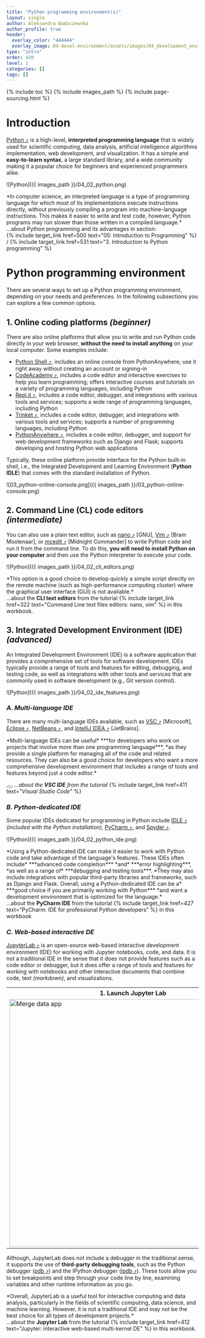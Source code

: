 ```yaml
---
title: "Python programming environment(s)"
layout: single
author: Aleksandra Badaczewska
author_profile: true
header:
  overlay_color: "444444"
  overlay_image: 04-devel-environment/assets/images/04_development_envir_banner.png
type: "intro"
order: 420
level: 1
categories: []
tags: []
---
```


{% include toc %}
{% include images_path %}
{% include page-sourcing.html %}


# Introduction

<a href="https://www.python.org" target="_blank">Python  ⤴</a> is a high-level, **interpreted programming language** that is widely used for scientific computing, data analysis, artificial intelligence algorithms implementation, web development, and visualization. It has a simple and **easy-to-learn syntax**, a large standard library, and a wide community making it a popular choice for beginners and experienced programmers alike.

![Python]({{ images_path }}/04_02_python.png)

<div class="note" markdown="1">
*In computer science, an interpreted language is a type of programming language for which most of its implementations execute instructions directly, without previously compiling a program into machine-language instructions. This makes it easier to write and test code, however, Python programs may run slower than those written in a compiled language.*
</div>

<div class="more" markdown="1">
...about Python programming and its advantages in section:<br> {% include target_link href=500 text="05: Introduction to Programming" %} / {% include target_link href=531 text="3. Introduction to Python programming" %}
</div>


# Python programming environment

There are several ways to set up a Python programming environment, depending on your needs and preferences. In the following subsections you can explore a few common options.

## **1. Online coding platforms** *(beginner)*

There are also online platforms that allow you to write and run Python code directly in your web browser, **without the need to install anything** on your local computer. Some examples include:
* <a href="https://www.python.org/shell/" target="_blank">Python Shell  ⤴</a>, includes an online console from PythonAnywhere; use it right away without creating an account or signing-in
* <a href="https://www.codecademy.com/" target="_blank">CodeAcademy  ⤴</a>, includes a code editor and interactive exercises to help you learn programming; offers interactive courses and tutorials on a variety of programming languages, including Python
* <a href="https://repl.it/" target="_blank">Repl.it  ⤴</a>, includes a code editor, debugger, and integrations with various tools and services; supports a wide range of programming languages, including Python
* <a href="https://trinket.io/" target="_blank">Trinket  ⤴</a>, includes a code editor, debugger, and integrations with various tools and services; supports a number of programming languages, including Python
* <a href="https://www.pythonanywhere.com/" target="_blank">PythonAnywhere  ⤴</a>, includes a code editor, debugger, and support for web development frameworks such as Django and Flask;  supports developing and hosting Python web applications

Typically, these online platform provide interface for the Python built-in shell, i.e., the Integrated Development and Learning Environment (**Python IDLE**) that comes with the standard installation of Python.

![03_python-online-console.png]({{ images_path }}/03_python-online-console.png)

## **2. Command Line (CL) code editors** *(intermediate)*
You can also use a plain text editor, such as <a href="https://www.nano-editor.org" target="_blank">nano  ⤴</a> [GNU], <a href="https://www.vim.org" target="_blank">Vim  ⤴</a> [Bram Moolenaar], or <a href="https://linuxcommand.org/lc3_adv_mc.php" target="_blank">mcedit  ⤴</a> [Midnight Commander] to write Python code and run it from the command line. To do this, **you will need to install Python on your computer** and then use the Python interpreter to execute your code.

![Python]({{ images_path }}/04_02_cli_editors.png)

<div class="protip" markdown="1">
*This option is a good choice to develop quickly a simple script directly on the remote machine (such as high-performance computing cluster) where the graphical user interface (GUI) is not available.*
</div>

<div class="more" markdown="1">
...about the <b>CLI text editors</b> from the tutorial {% include target_link href=322 text="Command Line text files editors: nano, vim" %} in this workbook.
</div>


## **3. Integrated Development Environment (IDE)** *(advanced)*
An Integrated Development Environment (IDE) is a software application that provides a comprehensive set of tools for software development. IDEs typically provide a range of tools and features for editing, debugging, and testing code, as well as integrations with other tools and services that are commonly used in software development (e.g., Git version control).

![Python]({{ images_path }}/04_02_ide_features.png)

### *A. Multi-language IDE*
There are many multi-language IDEs available, such as <a href="https://code.visualstudio.com" target="_blank">VSC  ⤴</a> [Microsoft], <a href="https://www.eclipse.org/ide/" target="_blank">Eclipse  ⤴</a>, <a href="https://netbeans.apache.org" target="_blank">NetBeans  ⤴</a>, and <a href="https://www.jetbrains.com/idea/" target="_blank">IntelliJ IDEA  ⤴</a> [JetBrains].

<div class="protip" markdown="1">
*Multi-language IDEs can be useful* ***for developers who work on projects that involve more than one programming language***, *as they provide a single platform for managing all of the code and related resources. They can also be a good choice for developers who want a more comprehensive development environment that includes a range of tools and features beyond just a code editor.*
</div>

<button class="btn more"></button> *...about the **VSC IDE** from the tutorial* {% include target_link href=411 text="<i>Visual Studio Code</i>" %}


### *B. Python-dedicated IDE*
Some popular IDEs dedicated for programming in Python include <a href="https://realpython.com/python-idle/" target="_blank">IDLE  ⤴</a> *(included with the Python installation)*, <a href="https://www.jetbrains.com/pycharm/" target="_blank">PyCharm  ⤴</a>, and <a href="https://www.spyder-ide.org" target="_blank">Spyder  ⤴</a>.

![Python]({{ images_path }}/04_02_python_ide.png)

<div class="protip mt-" markdown="1">
*Using a Python-dedicated IDE can make it easier to work with Python code and take advantage of the language's features. These IDEs often include* ***advanced code completion*** *and* ***error highlighting***, *as well as a range of* ***debugging and testing tools***. *They may also include integrations with popular third-party libraries and frameworks, such as Django and Flask. Overall, using a Python-dedicated IDE can be a* ***good choice if you are primarily working with Python*** *and want a development environment that is optimized for the language.*
</div>

<div class="more" markdown="1">
...about the <b>PyCharm IDE</b> from the tutorial {% include target_link href=427 text="PyCharm: IDE for professional Python developers" %} in this workbook
</div>


### *C. Web-based interactive DE*
<a href="https://jupyter.org/install" target="_blank">JupyterLab  ⤴</a> is an open-source web-based interactive development environment (IDE) for working with Jupyter notebooks, code, and data. It is not a traditional IDE in the sense that it does not provide features such as a code editor or debugger, but it does offer a range of tools and features for working with notebooks and other interactive documents that combine code, text *(markdown)*, and visualizations.

<table class="mb-0">
  <tr> <th>1. Launch Jupyter Lab</th> <th>2. Develop code, comment, and visualize results</th> </tr>
  <tr>
    <td class="no-border"><img src="{{ images_path }}/04_jupyter_launch.gif" alt="Merge data app" width="648"></td>
    <td class="no-border"><img src="{{ images_path }}/04_jupyter_cell_types.png" alt="Merge data app" width="552"></td>
  </tr>
</table>

Although, JupyterLab does not include a debugger in the traditional sense, it supports the use of **third-party debugging tools**, such as the Python debugger (<a href="https://docs.python.org/3/library/pdb.html" target="_blank">pdb  ⤴</a>) and the IPython debugger (<a href="https://ipython.org/ipython-doc/3/api/generated/IPython.core.debugger.html" target="_blank">ipdb  ⤴</a>). These tools allow you to set breakpoints and step through your code line by line, examining variables and other runtime information as you go.

<div class="protip" markdown="1">
*Overall, JupyterLab is a useful tool for interactive computing and data analysis, particularly in the fields of scientific computing, data science, and machine learning. However, it is not a traditional IDE and may not be the best choice for all types of development projects.*
</div>

<div class="more" markdown="1">
...about the <b>Jupyter Lab</b> from the tutorial {% include target_link href=412 text="Jupyter: interactive web-based multi-kernel DE" %} in this workbook.
</div>
